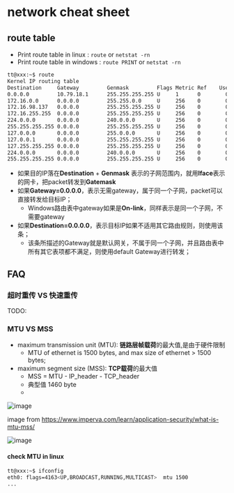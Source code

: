 # network cheat sheet

## route table

- Print route table in linux : `route` or `netstat -rn`
- Print route table in windows : `route PRINT` or `netstat -rn`

```bash
tt@xxx:~$ route
Kernel IP routing table
Destination     Gateway         Genmask         Flags Metric Ref    Use Iface
0.0.0.0         10.79.18.1      255.255.255.255 U     1      0        0 eth0
172.16.0.0      0.0.0.0         255.255.0.0     U     256    0        0 eth0
172.16.98.137   0.0.0.0         255.255.255.255 U     256    0        0 eth0
172.16.255.255  0.0.0.0         255.255.255.255 U     256    0        0 eth0
224.0.0.0       0.0.0.0         240.0.0.0       U     256    0        0 eth0
255.255.255.255 0.0.0.0         255.255.255.255 U     256    0        0 eth0
127.0.0.0       0.0.0.0         255.0.0.0       U     256    0        0 lo
127.0.0.1       0.0.0.0         255.255.255.255 U     256    0        0 lo
127.255.255.255 0.0.0.0         255.255.255.255 U     256    0        0 lo
224.0.0.0       0.0.0.0         240.0.0.0       U     256    0        0 lo
255.255.255.255 0.0.0.0         255.255.255.255 U     256    0        0 lo
```
- 如果目的IP落在**Destination** + **Genmask** 表示的子网范围内，就用**Iface**表示的网卡，把packet转发到**Gatemask**
- 如果**Gateway=0.0.0.0**，表示无需gateway，属于同一个子网，packet可以直接转发给目标IP；
  - Windows路由表中gateway如果是**On-link**，同样表示是同一个子网，不需要gateway
- 如果**Destination=0.0.0.0**，表示目标IP如果不适用其它路由规则，则使用该条；
  - 该条所描述的Gateway就是默认网关，不属于同一个子网，并且路由表中所有其它表项都不满足，则使用default Gateway进行转发；

## FAQ

### 超时重传 VS 快速重传

TODO:

### MTU VS MSS

- maximum transmission unit (MTU): **链路层帧载荷**的最大值,是由于硬件限制
  - MTU of ethernet is 1500 bytes, and max size of ethernet > 1500 bytes;
- maximum segment size (MSS): **TCP载荷**的最大值
  - MSS = MTU - IP_header - TCP_header
  - 典型值 1460 byte
  - 
![image](https://user-images.githubusercontent.com/10084724/208341065-a18d50e1-07e4-4784-bdd2-7f6e4c9a7c46.png)

image from https://www.imperva.com/learn/application-security/what-is-mtu-mss/

![image](https://user-images.githubusercontent.com/10084724/208340788-80116c87-ae1a-4aea-a18a-eff9d8acafb8.png)

####  check MTU in linux

```bash
tt@xxx:~$ ifconfig
eth0: flags=4163<UP,BROADCAST,RUNNING,MULTICAST>  mtu 1500
...
```
